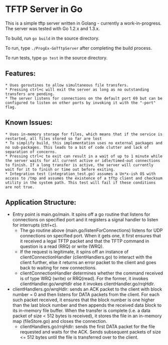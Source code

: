 TFTP Server in Go
=================

This is a simple tftp server written in Golang - currently a work-in-progress.  The server was tested with Go 1.2.x and 1.3.x. 

To build, run `go build` in the source directory. 

To run, type `./ProgEx-GoTftpServer` after completing the build process.

To run tests, type `go test` in the source directory.

Features:
---------
	* Uses goroutines to allow simultaneous file transfers.
	* Pressing ctrl+c will exit the server as long as no outstanding transfers are pending. 
	* The server listens for connections on the default port 69 but can be configured to listen on other ports by invoking it with the "-port" flag.

Known Issues:
-------------
	* Uses in-memory storage for files, which means that if the service is restarted, all files stored so far are lost
	* To simplify build, this implementation uses no external packages and no sub-packages. This leads to a bit of code clutter and lack of separation of concerns.
	* Pressing ctrl+c to exit can result in a wait of up to 1 minute while the server waits for all current active or idle/timed-out connections to finish. If a long transfer is active, the server will currently wait for it to finish or time out before exiting.
	* Integration test (integration_test.go) assumes a Un*x-ish OS with access to /tmp and assumes the existence of a tftp client and checksum utility in the system path. This test will fail if these conditions are not true.
 
Application Structure:
----------------------
 * Entry point is main.go/main. It spins off a go routine that listens for connections on specified port and it registers a signal handler to listen for interrupts (ctrl+c).
	* The go routine above (main.go/listenForConnections) listens for UDP connections on specified port. When it gets one, it first ensures that it received a legal TFTP packet and that the TFTP command in question is a read (RRQ) or write (WRQ).
	* If the request is legitimate, it spins off an instance of clientConnectionHandler (clientHandlers.go) to interact with the client further, else it returns an error packet to the client and goes back to waiting for new connections.
	* clientConnectionHandler determines whether the command received is of type WRQ (write) or RRQ(read). For the former, it invokes clientHandler.go/wrqHdlr else it invokes clientHandler.go/rrqHdlr.
 * clientHandlers.go/wrqHdlr: sends an ACK packet to the client with block number = 0 and then listens for DATA packets from the client. For each such packet received, it ensures that the block number is one higher than the last block number and then appends the received data block to its in-memory file buffer. When the transfer is complete (i.e. a data packet of size < 512 bytes is received), it stores the file in an in-memory map (fileStore.go) and closes the connection.
	* clientHandlers.go/rrqHdlr: sends the first DATA packet for the file requested and waits for the ACK. Sends subsequent packets of size <= 512 bytes until the file is transferred over to the client.